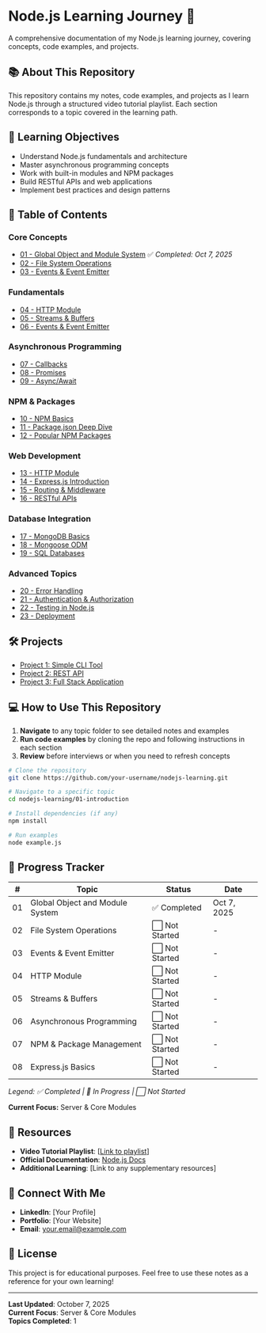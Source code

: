 # Node.js Learning Journey 🚀

A comprehensive documentation of my Node.js learning journey, covering concepts, code examples, and projects.

## 📚 About This Repository

This repository contains my notes, code examples, and projects as I learn Node.js through a structured video tutorial playlist. Each section corresponds to a topic covered in the learning path.

## 🎯 Learning Objectives

- Understand Node.js fundamentals and architecture
- Master asynchronous programming concepts
- Work with built-in modules and NPM packages
- Build RESTful APIs and web applications
- Implement best practices and design patterns

## 📖 Table of Contents

### Core Concepts
- [01 - Global Object and Module System](./01-global-module-system/) ✅ *Completed: Oct 7, 2025*
- [02 - File System Operations](./02-file-system/)
- [03 - Events & Event Emitter](./03-events/)

### Fundamentals
- [04 - HTTP Module](./04-http-module/)
- [05 - Streams & Buffers](./05-streams-buffers/)
- [06 - Events & Event Emitter](./06-events/)

### Asynchronous Programming
- [07 - Callbacks](./07-callbacks/)
- [08 - Promises](./08-promises/)
- [09 - Async/Await](./09-async-await/)

### NPM & Packages
- [10 - NPM Basics](./10-npm-basics/)
- [11 - Package.json Deep Dive](./11-package-json/)
- [12 - Popular NPM Packages](./12-popular-packages/)

### Web Development
- [13 - HTTP Module](./13-http-module/)
- [14 - Express.js Introduction](./14-express-intro/)
- [15 - Routing & Middleware](./15-routing-middleware/)
- [16 - RESTful APIs](./16-restful-apis/)

### Database Integration
- [17 - MongoDB Basics](./17-mongodb/)
- [18 - Mongoose ODM](./18-mongoose/)
- [19 - SQL Databases](./19-sql-databases/)

### Advanced Topics
- [20 - Error Handling](./20-error-handling/)
- [21 - Authentication & Authorization](./21-authentication/)
- [22 - Testing in Node.js](./22-testing/)
- [23 - Deployment](./23-deployment/)

## 🛠️ Projects

- [Project 1: Simple CLI Tool](./projects/01-cli-tool/)
- [Project 2: REST API](./projects/02-rest-api/)
- [Project 3: Full Stack Application](./projects/03-fullstack-app/)

## 💻 How to Use This Repository

1. **Navigate** to any topic folder to see detailed notes and examples
2. **Run code examples** by cloning the repo and following instructions in each section
3. **Review** before interviews or when you need to refresh concepts

```bash
# Clone the repository
git clone https://github.com/your-username/nodejs-learning.git

# Navigate to a specific topic
cd nodejs-learning/01-introduction

# Install dependencies (if any)
npm install

# Run examples
node example.js
```

## 📝 Progress Tracker

| # | Topic | Status | Date |
|---|-------|--------|------|
| 01 | Global Object and Module System | ✅ Completed | Oct 7, 2025 |
| 02 | File System Operations | ⬜ Not Started | - |
| 03 | Events & Event Emitter | ⬜ Not Started | - |
| 04 | HTTP Module | ⬜ Not Started | - |
| 05 | Streams & Buffers | ⬜ Not Started | - |
| 06 | Asynchronous Programming | ⬜ Not Started | - |
| 07 | NPM & Package Management | ⬜ Not Started | - |
| 08 | Express.js Basics | ⬜ Not Started | - |

*Legend: ✅ Completed | 🔄 In Progress | ⬜ Not Started*

**Current Focus:** Server & Core Modules  

## 🔗 Resources

- **Video Tutorial Playlist**: [[Link to playlist](https://www.youtube.com/playlist?list=PLHiZ4m8vCp9PHnOIT7gd30PCBoYCpGoQM)]
- **Official Documentation**: [Node.js Docs](https://nodejs.org/docs)
- **Additional Learning**: [Link to any supplementary resources]

## 🤝 Connect With Me

- **LinkedIn**: [Your Profile]
- **Portfolio**: [Your Website]
- **Email**: your.email@example.com

## 📄 License

This project is for educational purposes. Feel free to use these notes as a reference for your own learning!

---

**Last Updated**: October 7, 2025  
**Current Focus**: Server & Core Modules  
**Topics Completed**: 1
